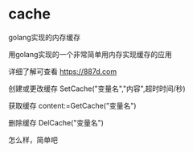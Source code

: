 # cache
golang实现的内存缓存

用golang实现的一个非常简单用内存实现缓存的应用

详细了解可查看 https://887d.com

创建或更改缓存
SetCache("变量名","内容",超时时间/秒)

获取缓存
content:=GetCache("变量名")

删除缓存
DelCache("变量名")

怎么样，简单吧
